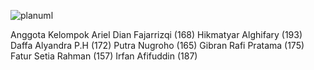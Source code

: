 ![planuml](https://github.com/user-attachments/assets/ea92b5b7-1222-445c-b247-988850187cc4)




Anggota Kelompok
Ariel Dian Fajarrizqi   (168)
Hikmatyar Alghifary     (193)
Daffa Alyandra P.H      (172)
Putra Nugroho           (165)
Gibran Rafi Pratama     (175)
Fatur Setia Rahman      (157)
Irfan Afifuddin         (187)
